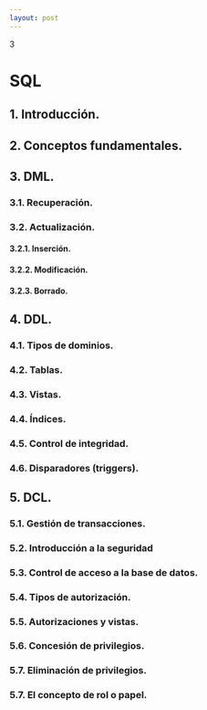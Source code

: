 ```yaml
--- 
layout: post
---
```

<div class="header">
  <div class="numbrerUnit">3</div>
  <h1>SQL</h1>
</div>

## 1. Introducción.
## 2. Conceptos fundamentales.
## 3. DML.

### 3.1. Recuperación.
### 3.2. Actualización.

#### 3.2.1. Inserción.
#### 3.2.2. Modificación.
#### 3.2.3. Borrado.

## 4. DDL.

### 4.1. Tipos de dominios. 
### 4.2. Tablas.
### 4.3. Vistas.
### 4.4. Índices.
### 4.5. Control de integridad.
### 4.6. Disparadores (triggers).

## 5. DCL.
### 5.1. Gestión de transacciones.
### 5.2. Introducción a la seguridad
### 5.3. Control de acceso a la base de datos.
### 5.4. Tipos de autorización.
### 5.5. Autorizaciones y vistas.
### 5.6. Concesión de privilegios.
### 5.7. Eliminación de privilegios.
### 5.7. El concepto de rol o papel.
